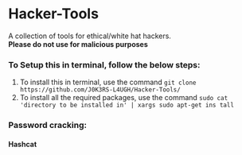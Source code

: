 # Hacker-Tools
A collection of tools for ethical/white hat hackers.  
**Please do not use for malicious purposes**

### To Setup this in terminal, follow the below steps:  
1. To install this in terminal, use the command ```git clone https://github.com/J0K3RS-L4UGH/Hacker-Tools/```
2. To install all the required packages, use the command ```sudo cat 'directory to be installed in' | xargs sudo apt-get ins
tall```

### Password cracking:
#### Hashcat
